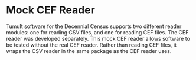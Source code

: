 # Mock CEF Reader
Tumult software for the Decennial Census supports two different reader modules: one for reading CSV files, and one for reading CEF files. The CEF reader was developed separately. This mock CEF reader allows software to be tested without the real CEF reader. Rather than reading CEF files, it wraps the CSV reader in the same package as the CEF reader uses.